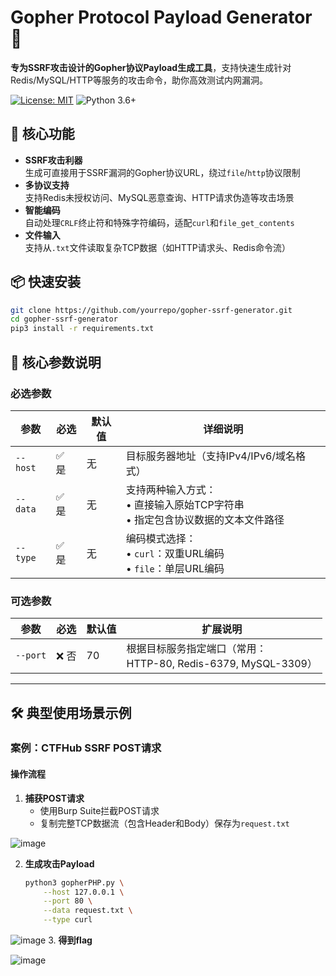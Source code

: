 # Gopher Protocol Payload Generator 🔌

**专为SSRF攻击设计的Gopher协议Payload生成工具**，支持快速生成针对Redis/MySQL/HTTP等服务的攻击命令，助你高效测试内网漏洞。

[![License: MIT](https://img.shields.io/badge/License-MIT-yellow.svg)](https://opensource.org/licenses/MIT)
![Python 3.6+](https://img.shields.io/badge/Python-3.6%2B-blue.svg)

## 🚀 核心功能

- **SSRF攻击利器**  
  生成可直接用于SSRF漏洞的Gopher协议URL，绕过`file`/`http`协议限制
- **多协议支持**  
  支持Redis未授权访问、MySQL恶意查询、HTTP请求伪造等攻击场景
- **智能编码**  
  自动处理`CRLF`终止符和特殊字符编码，适配`curl`和`file_get_contents`
- **文件输入**  
  支持从`.txt`文件读取复杂TCP数据（如HTTP请求头、Redis命令流）

## 📦 快速安装

```bash
git clone https://github.com/yourrepo/gopher-ssrf-generator.git
cd gopher-ssrf-generator
pip3 install -r requirements.txt
```

## 📌 核心参数说明

### 必选参数
| 参数       | 必选   | 默认值 | 详细说明                                                                 |
|------------|--------|--------|--------------------------------------------------------------------------|
| `--host`   | ✅ 是  | 无     | 目标服务器地址（支持IPv4/IPv6/域名格式）                                 |
| `--data`   | ✅ 是  | 无     | 支持两种输入方式：<br>• 直接输入原始TCP字符串<br>• 指定包含协议数据的文本文件路径 |
| `--type`   | ✅ 是  | 无     | 编码模式选择：<br>• `curl`：双重URL编码<br>• `file`：单层URL编码          |

### 可选参数
| 参数       | 必选   | 默认值 | 扩展说明                                                                 |
|------------|--------|--------|--------------------------------------------------------------------------|
| `--port`   | ❌ 否  | 70     | 根据目标服务指定端口（常用：<br>HTTP-80, Redis-6379, MySQL-3309）        |

---

## 🛠️ 典型使用场景示例

### 案例：CTFHub SSRF POST请求
#### 操作流程
1. **捕获POST请求**
   - 使用Burp Suite拦截POST请求
   - 复制完整TCP数据流（包含Header和Body）保存为`request.txt`
     
![image](https://github.com/user-attachments/assets/614dbfcc-19b4-4c31-9d4e-9f22d6f7d4de)

2. **生成攻击Payload**
   ```bash
   python3 gopherPHP.py \
       --host 127.0.0.1 \
       --port 80 \
       --data request.txt \
       --type curl
   ```

![image](https://github.com/user-attachments/assets/e6a75581-3ce6-490c-a508-b99d3c4a1eee)
3. **得到flag**
   
![image](https://github.com/user-attachments/assets/56ed43cd-5476-4c33-b180-0aa33d0472ec)
